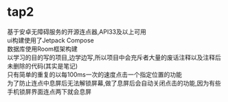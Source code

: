 # tap2
基于安卓无障碍服务的开源连点器,API33及以上可用\
ui构建使用了Jetpack Compose\
数据库使用Room框架构建\
以学习的目的写的项目,边学边写,所以项目中会充斥者大量的废话注释以及注释后未删除的代码(其实是笔记)\
只有简单的重复的以每100ms一次的速度点击一个指定位置的功能\
为了防止连点中息屏后无法解锁屏幕,做了息屏后会自动关闭点击的功能,因为有些手机锁屏界面连点两下就会息屏
